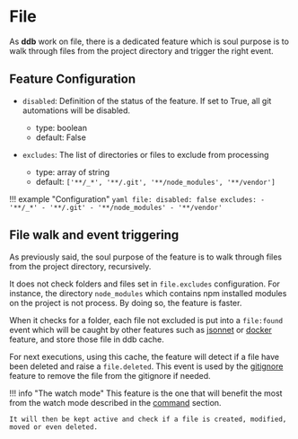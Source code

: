 File
===

As **ddb** work on file, there is a dedicated feature which is soul purpose is to walk through files from the project
directory and trigger the right event.

Feature Configuration
---

- `disabled`: Definition of the status of the feature. If set to True, all git automations will be disabled.
    - type: boolean
    - default: False
              
- `excludes`: The list of directories or files to exclude from processing
    - type: array of string
    - default: `['**/_*', '**/.git', '**/node_modules', '**/vendor']`
    
!!! example "Configuration"
    ```yaml
    file:
      disabled: false
      excludes:
      - '**/_*'
      - '**/.git'
      - '**/node_modules'
      - '**/vendor'
    ``` 
    
File walk and event triggering
---

As previously said, the soul purpose of the feature is to walk through files from the project directory, recursively.

It does not check folders and files set in `file.excludes` configuration. 
For instance, the directory `node_modules` which contains npm installed modules on the project is not process.
By doing so, the feature is faster.

When it checks for a folder, each file not excluded is put into a `file:found` event which will be caught by other 
features such as [jsonnet](./jsonnet.md) or [docker](./jsonnet.md) feature, and store those file in ddb cache.

For next executions, using this cache, the feature will detect if a file have been deleted and raise a `file.deleted`.
This event is used by the [gitignore](./gitignore.md) feature to remove the file from the gitignore if needed.

!!! info "The watch mode"
    This feature is the one that will benefit the most from the watch mode described in the [command](../commands.md) 
    section.
    
    It will then be kept active and check if a file is created, modified, moved or even deleted.